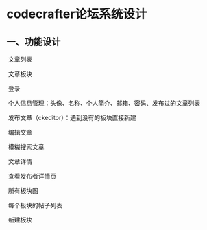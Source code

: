 # codecrafter论坛系统设计

## 一、功能设计

​	文章列表

​	文章板块

​	登录

​	个人信息管理：头像、名称、个人简介、邮箱、密码、发布过的文章列表

​	发布文章（ckeditor）：遇到没有的板块直接新建

​	编辑文章

​	模糊搜索文章

​	文章详情

​	查看发布者详情页

​	所有板块图

​	每个板块的帖子列表	

​	新建板块
